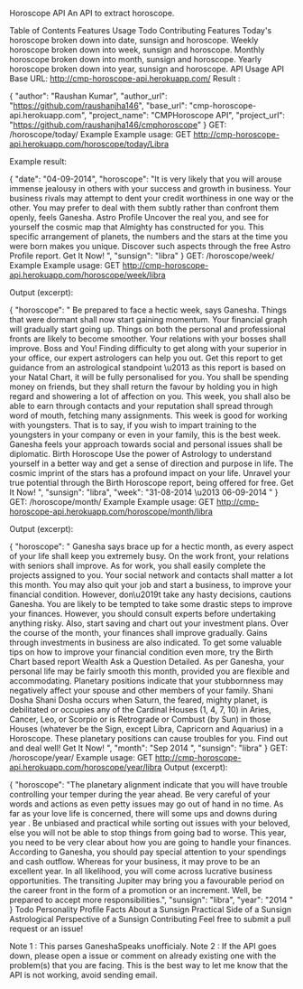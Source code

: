 Horoscope API
An API to extract horoscope.

Table of Contents
Features
Usage
Todo
Contributing
Features
Today's horoscope
broken down into date, sunsign and horoscope.
Weekly horoscope
broken down into week, sunsign and horoscope.
Monthly horoscope
broken down into month, sunsign and horoscope.
Yearly horoscope
broken down into year, sunsign and horoscope.
API Usage
API Base URL: http://cmp-horoscope-api.herokuapp.com/
Result :

{
  "author": "Raushan Kumar", 
  "author_url": "https://github.com/raushanjha146", 
  "base_url": "cmp-horoscope-api.herokuapp.com", 
  "project_name": "CMPHoroscope API", 
  "project_url": "https://github.com/raushanjha146/cmphoroscope"
}
GET: /horoscope/today/<sunsign>
Example
Example usage: GET http://cmp-horoscope-api.herokuapp.com/horoscope/today/Libra

Example result:

{
  "date": "04-09-2014", 
  "horoscope": "It is very likely that you will arouse immense jealousy in others with your success and growth in business. Your business rivals may attempt to dent your credit worthiness in one way or the other. You may prefer to deal with them subtly rather than confront them openly, feels Ganesha.       Astro Profile  Uncover the real you, and see for yourself the cosmic map that Almighty has constructed for you. This specific arrangement of planets, the numbers and the stars at the time you were born makes you unique. Discover such aspects through the free Astro Profile report.      Get It Now!  ", 
  "sunsign": "libra"
}
GET: /horoscope/week/<sunsign>
Example
Example usage: GET http://cmp-horoscope-api.herokuapp.com/horoscope/week/libra

Output (excerpt):

{
  "horoscope": "  Be prepared to face a hectic week, says Ganesha. Things that were dormant shall now start gaining momentum. Your financial graph will gradually start going up. Things on both the personal and professional fronts are likely to become smoother. Your relations with your bosses shall improve. Boss and You! Finding difficulty to get along with your superior in your office, our expert astrologers can help you out. Get this report to get guidance from an astrological standpoint \u2013 as this report is based on your Natal Chart, it will be fully personalised for you. You shall be spending money on friends, but they shall return the favour by holding you in high regard and showering a lot of affection on you. This week, you shall also be able to earn through contacts and your reputation shall spread through word of mouth, fetching many assignments. This week is good for working with youngsters. That is to say, if you wish to impart training to the youngsters in your company or even in your family, this is the best week. Ganesha feels your approach towards social and personal issues shall be diplomatic.   Birth Horoscope Use the power of Astrology to understand yourself in a better way and get a sense of direction and purpose in life. The cosmic imprint of the stars has a profound impact on your life. Unravel your true potential through the Birth Horoscope report, being offered for free.      Get It Now! ", 
  "sunsign": "libra", 
  "week": "31-08-2014 \u2013 06-09-2014 "
}
GET: /horoscope/month/<sunsign>
Example
Example usage: GET http://cmp-horoscope-api.herokuapp.com/horoscope/month/libra

Output (excerpt):

{
  "horoscope": "  Ganesha says brace up for a hectic month, as every aspect of your life shall keep you extremely busy. On the work front, your relations with seniors shall improve. As for work, you shall easily complete the projects assigned to you. Your social network and contacts shall matter a lot this month. You may also quit your job and start a business, to improve your financial condition. However, don\u2019t take any hasty decisions, cautions Ganesha. You are likely to be tempted to take some drastic steps to improve your finances. However, you should consult experts before undertaking anything risky. Also, start saving and chart out your investment plans. Over the course of the month, your finances shall improve gradually. Gains through investments in business are also indicated. To get some valuable tips on how to improve your financial condition even more, try the Birth Chart based report Wealth Ask a Question Detailed. As per Ganesha, your personal life may be fairly smooth this month, provided you are flexible and accommodating. Planetary positions indicate that your stubbornness may negatively affect your spouse and other members of your family.  Shani Dosha  Shani Dosha occurs when Saturn, the feared, mighty planet, is debilitated or occupies any of the Cardinal Houses (1, 4, 7, 10) in Aries, Cancer, Leo, or Scorpio or is Retrograde or Combust (by Sun) in those Houses (whatever be the Sign, except Libra, Capricorn and Aquarius) in a Horoscope. These planetary positions can cause troubles for you. Find out and deal well!    Get It Now! ", 
  "month": "Sep 2014 ", 
  "sunsign": "libra"
}
GET: /horoscope/year/<sunsign>
Example usage: GET http://cmp-horoscope-api.herokuapp.com/horoscope/year/libra Output (excerpt):

{
  "horoscope": "The planetary alignment indicate that you will have trouble controlling your temper during the year ahead. Be very careful of your words and actions as even petty issues may go out of hand in no time. As far as your love life is concerned, there will some ups and downs during year . Be unbiased and practical while sorting out issues with your beloved, else you will not be able to stop things from going bad to worse. This year, you need to be very clear about how you are going to handle your finances. According to Ganesha, you should pay special attention to your spendings and cash outflow. Whereas for your business, it may prove to be an excellent year. In all likelihood, you will come across lucrative business opportunities. The transiting Jupiter may bring you a favourable period on the career front in the form of a promotion or an increment. Well, be prepared to accept more responsibilities.",
  "sunsign": "libra",
  "year": "2014 "
}
Todo
Personality Profile
Facts About a Sunsign
Practical Side of a Sunsign
Astrological Perspective of a Sunsign
Contributing
Feel free to submit a pull request or an issue!

Note 1 : This parses GaneshaSpeaks unofficialy.
Note 2 : If the API goes down, please open a issue or comment on already existing one with the problem(s) that you are facing. This is the best way to let me know that the API is not working, avoid sending email.

